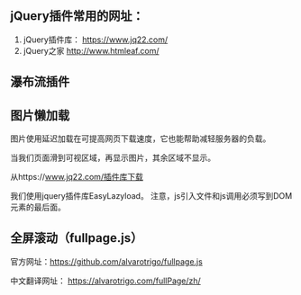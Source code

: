 ## jQuery插件常用的网址：
1. jQuery插件库：
https://www.jq22.com/
2. jQuery之家 
http://www.htmleaf.com/

## 瀑布流插件

## 图片懒加载
图片使用延迟加载在可提高网页下载速度，它也能帮助减轻服务器的负载。

当我们页面滑到可视区域，再显示图片，其余区域不显示。

从https://www.jq22.com/插件库下载

我们使用jquery插件库EasyLazyload。
注意，js引入文件和js调用必须写到DOM元素的最后面。

## 全屏滚动（fullpage.js）
官方网址：https://github.com/alvarotrigo/fullpage.js

中文翻译网址： https://alvarotrigo.com/fullPage/zh/
